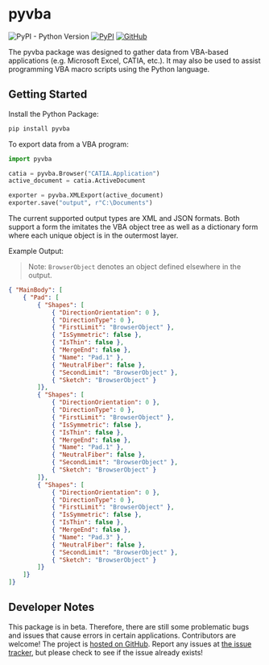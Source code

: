 # pyvba
![PyPI - Python Version](https://img.shields.io/pypi/pyversions/pyvba)
[![PyPI](https://img.shields.io/pypi/v/pyvba)](https://pypi.org/project/pyvba/)
[![GitHub](https://img.shields.io/github/license/WolfpackWilson/pyvba)](https://github.com/WolfpackWilson/pyvba)

The pyvba package was designed to gather data from VBA-based applications (e.g. Microsoft Excel, CATIA, etc.). It may also be used to assist programming VBA macro scripts using the Python language. 

## Getting Started
Install the Python Package:
```cmd
pip install pyvba
```

To export data from a VBA program:
```python
import pyvba

catia = pyvba.Browser("CATIA.Application")
active_document = catia.ActiveDocument

exporter = pyvba.XMLExport(active_document)
exporter.save("output", r"C:\Documents")
```

The current supported output types are XML and JSON formats. Both support a form the imitates the VBA object tree as well as a dictionary form where each unique object is in the outermost layer.

Example Output:
> Note: `BrowserObject` denotes an object defined elsewhere in the output.
```JSON
{ "MainBody": [
	{ "Pad": [
		{ "Shapes": [
			{ "DirectionOrientation": 0 },
			{ "DirectionType": 0 },
			{ "FirstLimit": "BrowserObject" },
			{ "IsSymmetric": false },
			{ "IsThin": false },
			{ "MergeEnd": false },
			{ "Name": "Pad.1" },
			{ "NeutralFiber": false },
			{ "SecondLimit": "BrowserObject" },
			{ "Sketch": "BrowserObject" }
		]},
		{ "Shapes": [
			{ "DirectionOrientation": 0 },
			{ "DirectionType": 0 },
			{ "FirstLimit": "BrowserObject" },
			{ "IsSymmetric": false },
			{ "IsThin": false },
			{ "MergeEnd": false },
			{ "Name": "Pad.1" },
			{ "NeutralFiber": false },
			{ "SecondLimit": "BrowserObject" },
			{ "Sketch": "BrowserObject" }
		]},
		{ "Shapes": [
			{ "DirectionOrientation": 0 },
			{ "DirectionType": 0 },
			{ "FirstLimit": "BrowserObject" },
			{ "IsSymmetric": false },
			{ "IsThin": false },
			{ "MergeEnd": false },
			{ "Name": "Pad.3" },
			{ "NeutralFiber": false },
			{ "SecondLimit": "BrowserObject" },
			{ "Sketch": "BrowserObject" }
		]}
	]}
]}
```


## Developer Notes
This package is in beta. Therefore, there are still some problematic bugs and issues that cause errors in certain applications. Contributors are welcome! The project is [hosted on GitHub](https://github.com/WolfpackWilson/pyvba). Report any issues at [the issue tracker](https://github.com/WolfpackWilson/pyvba/issues), but please check to see if the issue already exists!
